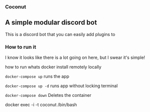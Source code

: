 ### Coconut
## A simple modular discord bot

This is a discord bot that you can easily add plugins to

### How to run it



I know it looks like there is a lot going on here, but I swear it's simple!



how to run
whats docker
install
    remotely
    locally


``` docker-compose up ```
runs the app

``` docker-compose up -d ```
runs app without locking terminal

``` docker-compose down ```
Deletes the container

docker exec -i -t coconut /bin/bash